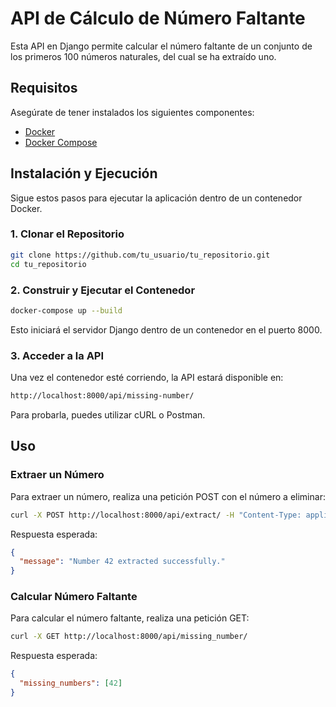 # API de Cálculo de Número Faltante

Esta API en Django permite calcular el número faltante de un conjunto de los primeros 100 números naturales, del cual se ha extraído uno.

## Requisitos

Asegúrate de tener instalados los siguientes componentes:

- [Docker](https://docs.docker.com/get-docker/)
- [Docker Compose](https://docs.docker.com/compose/install/)

## Instalación y Ejecución

Sigue estos pasos para ejecutar la aplicación dentro de un contenedor Docker.

### 1. Clonar el Repositorio

```sh
git clone https://github.com/tu_usuario/tu_repositorio.git
cd tu_repositorio
```

### 2. Construir y Ejecutar el Contenedor

```sh
docker-compose up --build
```
Esto iniciará el servidor Django dentro de un contenedor en el puerto 8000.

### 3. Acceder a la API

Una vez el contenedor esté corriendo, la API estará disponible en:

```sh
http://localhost:8000/api/missing-number/
```

Para probarla, puedes utilizar cURL o Postman.

## Uso

### Extraer un Número
Para extraer un número, realiza una petición POST con el número a eliminar:

```sh
curl -X POST http://localhost:8000/api/extract/ -H "Content-Type: application/json" -d '{"number": 42}'
```

Respuesta esperada:
```json
{
  "message": "Number 42 extracted successfully."
}
```

### Calcular Número Faltante
Para calcular el número faltante, realiza una petición GET:
```sh
curl -X GET http://localhost:8000/api/missing_number/
```

Respuesta esperada:
```json
{
  "missing_numbers": [42]
}
```